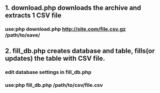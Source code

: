## 1. download.php downloads the archive and extracts 1 CSV file
### use:php download.php http://site.com/file.csv.gz /path/to/save/
## 2. fill_db.php creates database and table, fills(or updates) the table with CSV file.
### edit database settings in fill_db.php
### use:php fill_db.php /path/to/csv/file.csv
